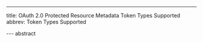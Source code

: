 ---
title: OAuth 2.0 Protected Resource Metadata Token Types Supported
abbrev: Token Types Supported

--- abstract

